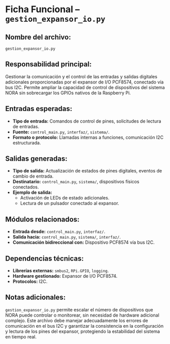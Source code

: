 # Ficha Funcional – `gestion_expansor_io.py`

## Nombre del archivo:
`gestion_expansor_io.py`

## Responsabilidad principal:
Gestionar la comunicación y el control de las entradas y salidas digitales adicionales proporcionadas por el expansor de I/O PCF8574, conectado vía bus I2C. Permite ampliar la capacidad de control de dispositivos del sistema NORA sin sobrecargar los GPIOs nativos de la Raspberry Pi.

## Entradas esperadas:
- **Tipo de entrada:** Comandos de control de pines, solicitudes de lectura de entradas.
- **Fuente:** `control_main.py`, `interfaz/`, `sistema/`.
- **Formato o protocolo:** Llamadas internas a funciones, comunicación I2C estructurada.

## Salidas generadas:
- **Tipo de salida:** Actualización de estados de pines digitales, eventos de cambio de entrada.
- **Destinatario:** `control_main.py`, `sistema/`, dispositivos físicos conectados.
- **Ejemplo de salida:**
  - Activación de LEDs de estado adicionales.
  - Lectura de un pulsador conectado al expansor.

## Módulos relacionados:
- **Entrada desde:** `control_main.py`, `interfaz/`.
- **Salida hacia:** `control_main.py`, `sistema/`, `interfaz/`.
- **Comunicación bidireccional con:** Dispositivo PCF8574 vía bus I2C.

## Dependencias técnicas:
- **Librerías externas:** `smbus2`, `RPi.GPIO`, `logging`.
- **Hardware gestionado:** Expansor de I/O PCF8574.
- **Protocolos:** I2C.

## Notas adicionales:
`gestion_expansor_io.py` permite escalar el número de dispositivos que NORA puede controlar o monitorear, sin necesidad de hardware adicional complejo. Este archivo debe manejar adecuadamente los errores de comunicación en el bus I2C y garantizar la consistencia en la configuración y lectura de los pines del expansor, protegiendo la estabilidad del sistema en tiempo real.